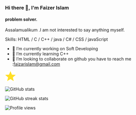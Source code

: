 ### Hi there 👋, I'm Faizer Islam
#### problem solver.
Assalamualikum .I am not interested to say anything myself.

Skills: HTML / C / C++ / java / C# / CSS / javaScript

- 🔭 I’m currently working on  Soft Developing  
- 🌱 I’m currently learning C++ 
- 👯 I’m looking to collaborate on github 
    you have to reach me :faizarislam@gmail.com

<a href='https://stars.github.com/'><img src='https://raw.githubusercontent.com/acervenky/animated-github-badges/master/assets/starbadge.gif' width='35' height='35'></a> 

![GitHub stats](https://github-readme-stats.vercel.app/api?username=faizer001&show_icons=true) 

![GitHub streak stats](https://github-readme-streak-stats.herokuapp.com/?user=faizer001)  

![Profile views](https://gpvc.arturio.dev/faizer001)  

